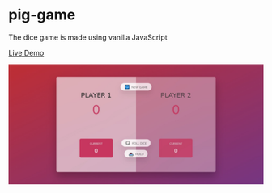 # pig-game
The dice game is made using vanilla JavaScript

 <a href="https://abbas-roholamin-dice-game.netlify.app/" target="_blank">
    Live Demo
 </a>
 
 ![perview_image](/img/perview.png)
